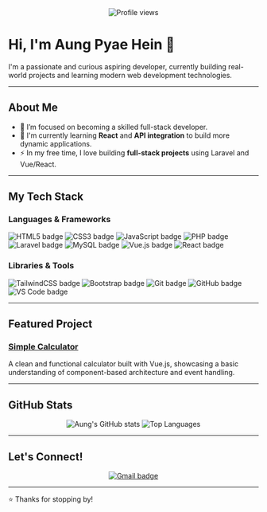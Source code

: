 <div align="center">
  <img src="https://komarev.com/ghpvc/?username=aungpyaeheiin&label=PROFILE+VIEWS&color=2e2e2e&style=for-the-badge" alt="Profile views">
</div>

# Hi, I'm Aung Pyae Hein 👋

I'm a passionate and curious aspiring developer, currently building real-world projects and learning modern web development technologies.

---

## **About Me**

- 🔭 I’m focused on becoming a skilled full-stack developer.
- 🌱 I'm currently learning **React** and **API integration** to build more dynamic applications.
- ⚡ In my free time, I love building **full-stack projects** using Laravel and Vue/React.

---

## **My Tech Stack**

### Languages & Frameworks
<p align="left">
  <img src="https://img.shields.io/badge/HTML5-E34F26?style=for-the-badge&logo=html5&logoColor=white" alt="HTML5 badge"/>
  <img src="https://img.shields.io/badge/CSS3-1572B6?style=for-the-badge&logo=css3&logoColor=white" alt="CSS3 badge"/>
  <img src="https://img.shields.io/badge/JavaScript-F7DF1E?style=for-the-badge&logo=javascript&logoColor=black" alt="JavaScript badge"/>
  <img src="https://img.shields.io/badge/PHP-777BB4?style=for-the-badge&logo=php&logoColor=white" alt="PHP badge"/>
  <img src="https://img.shields.io/badge/Laravel-FF2D20?style=for-the-badge&logo=laravel&logoColor=white" alt="Laravel badge"/>
  <img src="https://img.shields.io/badge/MySQL-4479A1?style=for-the-badge&logo=mysql&logoColor=white" alt="MySQL badge"/>
  <img src="https://img.shields.io/badge/Vue.js-4FC08D?style=for-the-badge&logo=vue.js&logoColor=white" alt="Vue.js badge"/>
  <img src="https://img.shields.io/badge/React-20232A?style=for-the-badge&logo=react&logoColor=61DAFB" alt="React badge"/>
</p>

### Libraries & Tools
<p align="left">
  <img src="https://img.shields.io/badge/TailwindCSS-38B2AC?style=for-the-badge&logo=tailwind-css&logoColor=white" alt="TailwindCSS badge"/>
  <img src="https://img.shields.io/badge/Bootstrap-7952B3?style=for-the-badge&logo=bootstrap&logoColor=white" alt="Bootstrap badge"/>
  <img src="https://img.shields.io/badge/Git-F05032?style=for-the-badge&logo=git&logoColor=white" alt="Git badge"/>
  <img src="https://img.shields.io/badge/GitHub-100000?style=for-the-badge&logo=github&logoColor=white" alt="GitHub badge"/>
  <img src="https://img.shields.io/badge/VS%20Code-007ACC?style=for-the-badge&logo=visual-studio-code&logoColor=white" alt="VS Code badge"/>
</p>

---

## **Featured Project**

### **[Simple Calculator](https://aungpyaeheiin.github.io/calculator/)**
A clean and functional calculator built with Vue.js, showcasing a basic understanding of component-based architecture and event handling.

---

## **GitHub Stats**

<p align="center">
  <img src="https://github-readme-stats.vercel.app/api?username=aungpyaeheiin&show_icons=true&theme=dark&hide_border=true" alt="Aung's GitHub stats"/>
  <img src="https://github-readme-stats.vercel.app/api/top-langs/?username=aungpyaeheiin&layout=compact&theme=dark&hide_border=true" alt="Top Languages"/>
</p>

---

## **Let's Connect!**

<p align="center">
  <a href="mailto:aunggpyaehein@gmail.com">
    <img src="https://img.shields.io/badge/Gmail-D14836?style=for-the-badge&logo=gmail&logoColor=white" alt="Gmail badge"/>
  </a>
  </p>

---
⭐ Thanks for stopping by!
